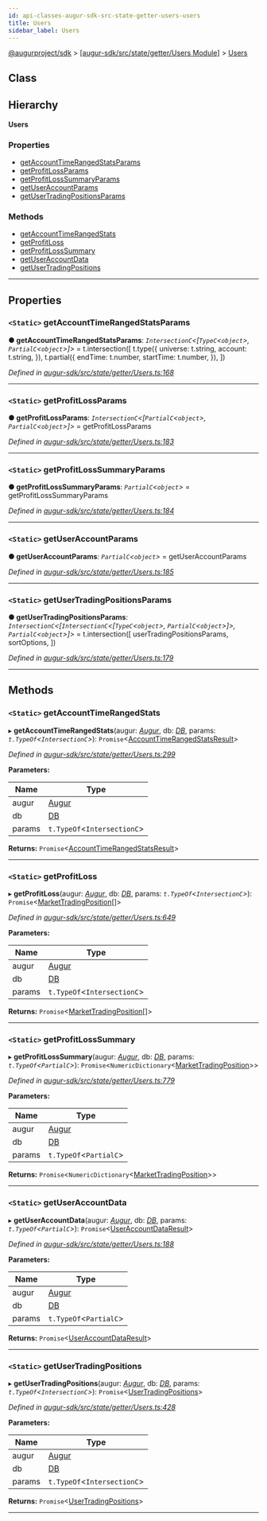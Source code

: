 ```yaml
---
id: api-classes-augur-sdk-src-state-getter-users-users
title: Users
sidebar_label: Users
---
```


[@augurproject/sdk](api-readme.md) > [[augur-sdk/src/state/getter/Users Module]](api-modules-augur-sdk-src-state-getter-users-module.md) > [Users](api-classes-augur-sdk-src-state-getter-users-users.md)

## Class

## Hierarchy

**Users**

### Properties

* [getAccountTimeRangedStatsParams](api-classes-augur-sdk-src-state-getter-users-users.md#getaccounttimerangedstatsparams)
* [getProfitLossParams](api-classes-augur-sdk-src-state-getter-users-users.md#getprofitlossparams)
* [getProfitLossSummaryParams](api-classes-augur-sdk-src-state-getter-users-users.md#getprofitlosssummaryparams)
* [getUserAccountParams](api-classes-augur-sdk-src-state-getter-users-users.md#getuseraccountparams)
* [getUserTradingPositionsParams](api-classes-augur-sdk-src-state-getter-users-users.md#getusertradingpositionsparams)

### Methods

* [getAccountTimeRangedStats](api-classes-augur-sdk-src-state-getter-users-users.md#getaccounttimerangedstats)
* [getProfitLoss](api-classes-augur-sdk-src-state-getter-users-users.md#getprofitloss)
* [getProfitLossSummary](api-classes-augur-sdk-src-state-getter-users-users.md#getprofitlosssummary)
* [getUserAccountData](api-classes-augur-sdk-src-state-getter-users-users.md#getuseraccountdata)
* [getUserTradingPositions](api-classes-augur-sdk-src-state-getter-users-users.md#getusertradingpositions)

---

## Properties

<a id="getaccounttimerangedstatsparams"></a>

### `<Static>` getAccountTimeRangedStatsParams

**● getAccountTimeRangedStatsParams**: *`IntersectionC`<[`TypeC`<`object`>, `PartialC`<`object`>]>* =  t.intersection([
    t.type({
      universe: t.string,
      account: t.string,
    }),
    t.partial({
      endTime: t.number,
      startTime: t.number,
    }),
  ])

*Defined in [augur-sdk/src/state/getter/Users.ts:168](https://github.com/AugurProject/augur/blob/1e1466f1d3/packages/augur-sdk/src/state/getter/Users.ts#L168)*

___
<a id="getprofitlossparams"></a>

### `<Static>` getProfitLossParams

**● getProfitLossParams**: *`IntersectionC`<[`PartialC`<`object`>, `PartialC`<`object`>]>* =  getProfitLossParams

*Defined in [augur-sdk/src/state/getter/Users.ts:183](https://github.com/AugurProject/augur/blob/1e1466f1d3/packages/augur-sdk/src/state/getter/Users.ts#L183)*

___
<a id="getprofitlosssummaryparams"></a>

### `<Static>` getProfitLossSummaryParams

**● getProfitLossSummaryParams**: *`PartialC`<`object`>* =  getProfitLossSummaryParams

*Defined in [augur-sdk/src/state/getter/Users.ts:184](https://github.com/AugurProject/augur/blob/1e1466f1d3/packages/augur-sdk/src/state/getter/Users.ts#L184)*

___
<a id="getuseraccountparams"></a>

### `<Static>` getUserAccountParams

**● getUserAccountParams**: *`PartialC`<`object`>* =  getUserAccountParams

*Defined in [augur-sdk/src/state/getter/Users.ts:185](https://github.com/AugurProject/augur/blob/1e1466f1d3/packages/augur-sdk/src/state/getter/Users.ts#L185)*

___
<a id="getusertradingpositionsparams"></a>

### `<Static>` getUserTradingPositionsParams

**● getUserTradingPositionsParams**: *`IntersectionC`<[`IntersectionC`<[`TypeC`<`object`>, `PartialC`<`object`>]>, `PartialC`<`object`>]>* =  t.intersection([
    userTradingPositionsParams,
    sortOptions,
  ])

*Defined in [augur-sdk/src/state/getter/Users.ts:179](https://github.com/AugurProject/augur/blob/1e1466f1d3/packages/augur-sdk/src/state/getter/Users.ts#L179)*

___

## Methods

<a id="getaccounttimerangedstats"></a>

### `<Static>` getAccountTimeRangedStats

▸ **getAccountTimeRangedStats**(augur: *[Augur](api-classes-augur-sdk-src-augur-augur.md)*, db: *[DB](api-classes-augur-sdk-src-state-db-db-db.md)*, params: *`t.TypeOf`<`IntersectionC`>*): `Promise`<[AccountTimeRangedStatsResult](api-interfaces-augur-sdk-src-state-getter-users-accounttimerangedstatsresult.md)>

*Defined in [augur-sdk/src/state/getter/Users.ts:299](https://github.com/AugurProject/augur/blob/1e1466f1d3/packages/augur-sdk/src/state/getter/Users.ts#L299)*

**Parameters:**

| Name | Type |
| ------ | ------ |
| augur | [Augur](api-classes-augur-sdk-src-augur-augur.md) |
| db | [DB](api-classes-augur-sdk-src-state-db-db-db.md) |
| params | `t.TypeOf`<`IntersectionC`> |

**Returns:** `Promise`<[AccountTimeRangedStatsResult](api-interfaces-augur-sdk-src-state-getter-users-accounttimerangedstatsresult.md)>

___
<a id="getprofitloss"></a>

### `<Static>` getProfitLoss

▸ **getProfitLoss**(augur: *[Augur](api-classes-augur-sdk-src-augur-augur.md)*, db: *[DB](api-classes-augur-sdk-src-state-db-db-db.md)*, params: *`t.TypeOf`<`IntersectionC`>*): `Promise`<[MarketTradingPosition](api-interfaces-augur-sdk-src-state-getter-users-markettradingposition.md)[]>

*Defined in [augur-sdk/src/state/getter/Users.ts:649](https://github.com/AugurProject/augur/blob/1e1466f1d3/packages/augur-sdk/src/state/getter/Users.ts#L649)*

**Parameters:**

| Name | Type |
| ------ | ------ |
| augur | [Augur](api-classes-augur-sdk-src-augur-augur.md) |
| db | [DB](api-classes-augur-sdk-src-state-db-db-db.md) |
| params | `t.TypeOf`<`IntersectionC`> |

**Returns:** `Promise`<[MarketTradingPosition](api-interfaces-augur-sdk-src-state-getter-users-markettradingposition.md)[]>

___
<a id="getprofitlosssummary"></a>

### `<Static>` getProfitLossSummary

▸ **getProfitLossSummary**(augur: *[Augur](api-classes-augur-sdk-src-augur-augur.md)*, db: *[DB](api-classes-augur-sdk-src-state-db-db-db.md)*, params: *`t.TypeOf`<`PartialC`>*): `Promise`<`NumericDictionary`<[MarketTradingPosition](api-interfaces-augur-sdk-src-state-getter-users-markettradingposition.md)>>

*Defined in [augur-sdk/src/state/getter/Users.ts:779](https://github.com/AugurProject/augur/blob/1e1466f1d3/packages/augur-sdk/src/state/getter/Users.ts#L779)*

**Parameters:**

| Name | Type |
| ------ | ------ |
| augur | [Augur](api-classes-augur-sdk-src-augur-augur.md) |
| db | [DB](api-classes-augur-sdk-src-state-db-db-db.md) |
| params | `t.TypeOf`<`PartialC`> |

**Returns:** `Promise`<`NumericDictionary`<[MarketTradingPosition](api-interfaces-augur-sdk-src-state-getter-users-markettradingposition.md)>>

___
<a id="getuseraccountdata"></a>

### `<Static>` getUserAccountData

▸ **getUserAccountData**(augur: *[Augur](api-classes-augur-sdk-src-augur-augur.md)*, db: *[DB](api-classes-augur-sdk-src-state-db-db-db.md)*, params: *`t.TypeOf`<`PartialC`>*): `Promise`<[UserAccountDataResult](api-interfaces-augur-sdk-src-state-getter-users-useraccountdataresult.md)>

*Defined in [augur-sdk/src/state/getter/Users.ts:188](https://github.com/AugurProject/augur/blob/1e1466f1d3/packages/augur-sdk/src/state/getter/Users.ts#L188)*

**Parameters:**

| Name | Type |
| ------ | ------ |
| augur | [Augur](api-classes-augur-sdk-src-augur-augur.md) |
| db | [DB](api-classes-augur-sdk-src-state-db-db-db.md) |
| params | `t.TypeOf`<`PartialC`> |

**Returns:** `Promise`<[UserAccountDataResult](api-interfaces-augur-sdk-src-state-getter-users-useraccountdataresult.md)>

___
<a id="getusertradingpositions"></a>

### `<Static>` getUserTradingPositions

▸ **getUserTradingPositions**(augur: *[Augur](api-classes-augur-sdk-src-augur-augur.md)*, db: *[DB](api-classes-augur-sdk-src-state-db-db-db.md)*, params: *`t.TypeOf`<`IntersectionC`>*): `Promise`<[UserTradingPositions](api-interfaces-augur-sdk-src-state-getter-users-usertradingpositions.md)>

*Defined in [augur-sdk/src/state/getter/Users.ts:428](https://github.com/AugurProject/augur/blob/1e1466f1d3/packages/augur-sdk/src/state/getter/Users.ts#L428)*

**Parameters:**

| Name | Type |
| ------ | ------ |
| augur | [Augur](api-classes-augur-sdk-src-augur-augur.md) |
| db | [DB](api-classes-augur-sdk-src-state-db-db-db.md) |
| params | `t.TypeOf`<`IntersectionC`> |

**Returns:** `Promise`<[UserTradingPositions](api-interfaces-augur-sdk-src-state-getter-users-usertradingpositions.md)>

___

